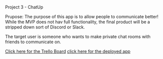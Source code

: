 Project 3 - ChatUp

Prupose: The purpose of this app is to allow people to communicate better! While the MVP does not hav full functionality, the final product will be a stripped down sort of Discord or Slack.

The target user is someone who wants to make private chat rooms with friends to communicate on.

[Click here for the Trello Board](https://trello.com/b/u6bxrVHg/project-3)
[click here for the deployed app](https://sglaze-project3.herokuapp.com/)